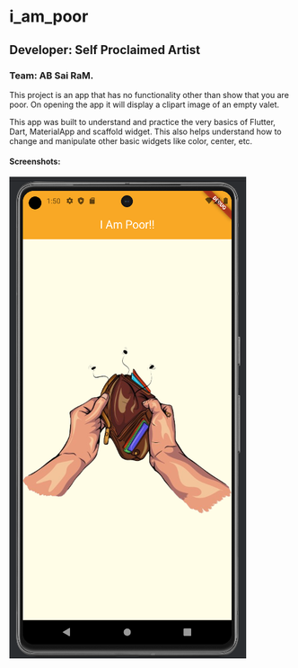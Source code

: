# i_am_poor
## Developer: Self Proclaimed Artist 
### Team: AB Sai RaM.

This project is an app that has no functionality other than show that you are poor.
On opening the app it will display a clipart image of an empty valet. 

This app was built to understand and practice the very basics of Flutter, Dart, MaterialApp and scaffold widget.
This also helps understand how to change and manipulate other basic widgets like color, center, etc.
#### Screenshots:
![img.png](img.png)